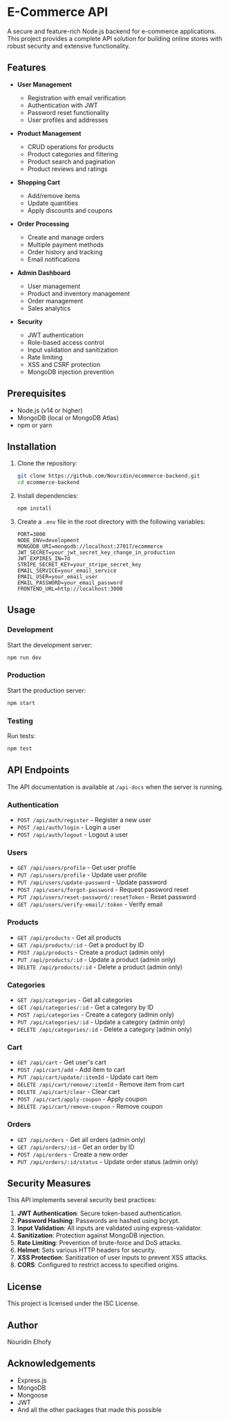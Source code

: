 # E-Commerce API

A secure and feature-rich Node.js backend for e-commerce applications. This project provides a complete API solution for building online stores with robust security and extensive functionality.

## Features

- **User Management**
  - Registration with email verification
  - Authentication with JWT
  - Password reset functionality
  - User profiles and addresses

- **Product Management**
  - CRUD operations for products
  - Product categories and filtering
  - Product search and pagination
  - Product reviews and ratings

- **Shopping Cart**
  - Add/remove items
  - Update quantities
  - Apply discounts and coupons

- **Order Processing**
  - Create and manage orders
  - Multiple payment methods
  - Order history and tracking
  - Email notifications

- **Admin Dashboard**
  - User management
  - Product and inventory management
  - Order management
  - Sales analytics

- **Security**
  - JWT authentication
  - Role-based access control
  - Input validation and sanitization
  - Rate limiting
  - XSS and CSRF protection
  - MongoDB injection prevention

## Prerequisites

- Node.js (v14 or higher)
- MongoDB (local or MongoDB Atlas)
- npm or yarn

## Installation

1. Clone the repository:
   ```bash
   git clone https://github.com/Nouridin/ecommerce-backend.git
   cd ecommerce-backend
   ```

2. Install dependencies:
   ```bash
   npm install
   ```

3. Create a `.env` file in the root directory with the following variables:
   ```
   PORT=3000
   NODE_ENV=development
   MONGODB_URI=mongodb://localhost:27017/ecommerce
   JWT_SECRET=your_jwt_secret_key_change_in_production
   JWT_EXPIRES_IN=7d
   STRIPE_SECRET_KEY=your_stripe_secret_key
   EMAIL_SERVICE=your_email_service
   EMAIL_USER=your_email_user
   EMAIL_PASSWORD=your_email_password
   FRONTEND_URL=http://localhost:3000
   ```

## Usage

### Development

Start the development server:
```bash
npm run dev
```

### Production

Start the production server:
```bash
npm start
```

### Testing

Run tests:
```bash
npm test
```

## API Endpoints

The API documentation is available at `/api-docs` when the server is running.

### Authentication

- `POST /api/auth/register` - Register a new user
- `POST /api/auth/login` - Login a user
- `POST /api/auth/logout` - Logout a user

### Users

- `GET /api/users/profile` - Get user profile
- `PUT /api/users/profile` - Update user profile
- `PUT /api/users/update-password` - Update password
- `POST /api/users/forgot-password` - Request password reset
- `PUT /api/users/reset-password/:resetToken` - Reset password
- `GET /api/users/verify-email/:token` - Verify email

### Products

- `GET /api/products` - Get all products
- `GET /api/products/:id` - Get a product by ID
- `POST /api/products` - Create a product (admin only)
- `PUT /api/products/:id` - Update a product (admin only)
- `DELETE /api/products/:id` - Delete a product (admin only)

### Categories

- `GET /api/categories` - Get all categories
- `GET /api/categories/:id` - Get a category by ID
- `POST /api/categories` - Create a category (admin only)
- `PUT /api/categories/:id` - Update a category (admin only)
- `DELETE /api/categories/:id` - Delete a category (admin only)

### Cart

- `GET /api/cart` - Get user's cart
- `POST /api/cart/add` - Add item to cart
- `PUT /api/cart/update/:itemId` - Update cart item
- `DELETE /api/cart/remove/:itemId` - Remove item from cart
- `DELETE /api/cart/clear` - Clear cart
- `POST /api/cart/apply-coupon` - Apply coupon
- `DELETE /api/cart/remove-coupon` - Remove coupon

### Orders

- `GET /api/orders` - Get all orders (admin only)
- `GET /api/orders/:id` - Get an order by ID
- `POST /api/orders` - Create a new order
- `PUT /api/orders/:id/status` - Update order status (admin only)

## Security Measures

This API implements several security best practices:

1. **JWT Authentication**: Secure token-based authentication.
2. **Password Hashing**: Passwords are hashed using bcrypt.
3. **Input Validation**: All inputs are validated using express-validator.
4. **Sanitization**: Protection against MongoDB injection.
5. **Rate Limiting**: Prevention of brute-force and DoS attacks.
6. **Helmet**: Sets various HTTP headers for security.
7. **XSS Protection**: Sanitization of user inputs to prevent XSS attacks.
8. **CORS**: Configured to restrict access to specified origins.

## License

This project is licensed under the ISC License.

## Author

Nouridin Elhofy

## Acknowledgements

- Express.js
- MongoDB
- Mongoose
- JWT
- And all the other packages that made this possible 
